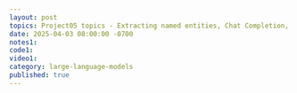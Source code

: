```yaml
---
layout: post
topics: Project05 topics - Extracting named entities, Chat Completion, DB enhancements
date: 2025-04-03 08:00:00 -0700
notes1: 
code1: 
video1: 
category: large-language-models
published: true
---
```

